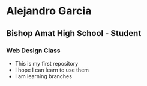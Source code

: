 # Alejandro Garcia
## Bishop Amat High School - Student
### Web Design Class
- This is my first repository
- I hope I can learn to use them
- I am learning branches
